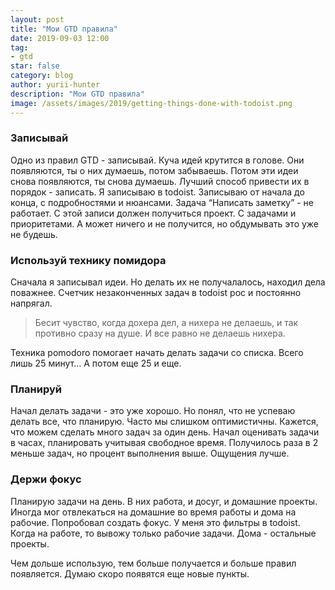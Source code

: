 ```yaml
---
layout: post
title: "Мои GTD правила"
date: 2019-09-03 12:00
tag:
- gtd
star: false
category: blog
author: yurii-hunter
description: "Мои GTD правила"
image: /assets/images/2019/getting-things-done-with-todoist.png
---
```

### Записывай
Одно из правил GTD - записывай. Куча идей крутится в голове. Они появляются, ты о них думаешь, потом забываешь. Потом эти идеи снова появляются, ты снова думаешь. Лучший способ привести их в порядок - записать. Я записываю в todoist. Записываю от начала до конца, с подробностями и нюансами. Задача “Написать заметку” - не работает. С этой записи должен получиться проект. С задачами и приоритетами. А может ничего и не получится, но обдумывать  это уже не будешь.

### Используй технику помидора
Сначала я записывал идеи. Но делать их не получалалось, находил дела поважнее. Счетчик незаконченных задач в todoist рос и постоянно напрягал.

> Бесит чувство, когда дохера дел, а нихера не делаешь, и так противно сразу на душе. И все равно не делаешь нихера.  

Техника pomodoro помогает начать делать задачи со списка. Всего лишь 25 минут… А потом еще 25 и еще.

### Планируй
Начал делать задачи - это уже хорошо. Но понял, что не успеваю делать все, что планирую.  Часто мы слишком оптимистичны. Кажется, что можем сделать много задач за один день. Начал оценивать задачи в часах, планировать учитывая свободное время. Получилось раза в 2 меньше задач, но процент выполнения выше. Ощущения лучше.

### Держи фокус
Планирую задачи на день. В них работа, и досуг, и домашние проекты. Иногда мог отвлекаться на домашние во время работы и дома на рабочие. Попробовал создать фокус. У меня это фильтры в todoist. Когда на работе, то вывожу только рабочие задачи. Дома - остальные проекты.

Чем дольше использую, тем больше получается и больше правил появляется. Думаю скоро появятся еще новые пункты.